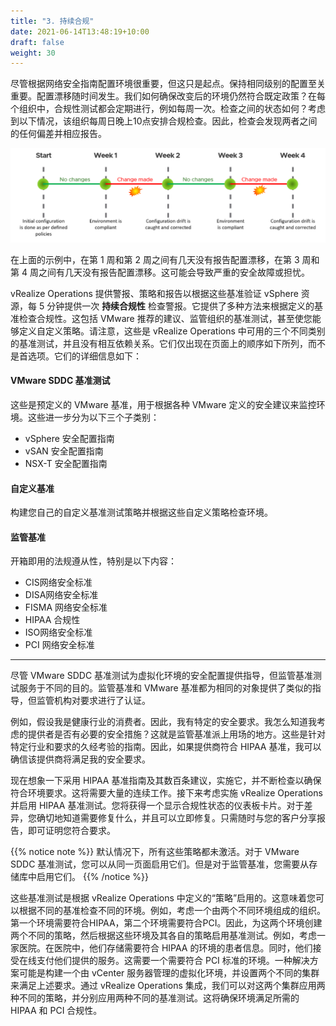 ```yaml
---
title: "3. 持续合规"
date: 2021-06-14T13:48:19+10:00
draft: false
weight: 30
---
```


尽管根据网络安全指南配置环境很重要，但这只是起点。保持相同级别的配置至关重要。配置漂移随时间发生。我们如何确保改变后的环境仍然符合既定政策？在每个组织中，合规性测试都会定期进行，例如每周一次。检查之间的状态如何？考虑到以下情况，该组织每周日晚上10点安排合规检查。因此，检查会发现两者之间的任何偏差并相应报告。

![1个月合规检查周期](1.6.3-fig-1.png)

在上面的示例中，在第 1 周和第 2 周之间有几天没有报告配置漂移，在第 3 周和第 4 周之间有几天没有报告配置漂移。这可能会导致严重的安全故障或担忧。

vRealize Operations 提供警报、策略和报告以根据这些基准验证 vSphere 资源，每 5 分钟提供一次 **持续合规性** 检查警报。它提供了多种方法来根据定义的基准检查合规性。这包括 VMware 推荐的建议、监管组织的基准测试，甚至使您能够定义自定义策略。请注意，这些是 vRealize Operations 中可用的三个不同类别的基准测试，并且没有相互依赖关系。它们仅出现在页面上的顺序如下所列，而不是首选项。它们的详细信息如下：

#### VMware SDDC 基准测试

这些是预定义的 VMware 基准，用于根据各种 VMware 定义的安全建议来监控环境。这些进一步分为以下三个子类别：

- vSphere 安全配置指南
- vSAN 安全配置指南
- NSX-T 安全配置指南

#### 自定义基准

构建您自己的自定义基准测试策略并根据这些自定义策略检查环境。

#### 监管基准

开箱即用的法规遵从性，特别是以下内容：

- CIS网络安全标准
- DISA网络安全标准
- FISMA 网络安全标准
- HIPAA 合规性
- ISO网络安全标准
- PCI 网络安全标准

----

尽管 VMware SDDC 基准测试为虚拟化环境的安全配置提供指导，但监管基准测试服务于不同的目的。监管基准和 VMware 基准都为相同的对象提供了类似的指导，但监管机构对要求进行了认证。

例如，假设我是健康行业的消费者。因此，我有特定的安全要求。我怎么知道我考虑的提供者是否有必要的安全措施？这就是监管基准派上用场的地方。这些是针对特定行业和要求的久经考验的指南。因此，如果提供商符合 HIPAA 基准，我可以确信该提供商将满足我的安全要求。

现在想象一下采用 HIPAA 基准指南及其数百条建议，实施它，并不断检查以确保符合环境要求。这将需要大量的连续工作。接下来考虑实施 vRealize Operations 并启用 HIPAA 基准测试。您将获得一个显示合规性状态的仪表板卡片。对于差异，您确切地知道需要修复什么，并且可以立即修复。只需随时与您的客户分享报告，即可证明您符合要求。

{{% notice note %}}
默认情况下，所有这些策略都未激活。对于 VMware SDDC 基准测试，您可以从同一页面启用它们。但是对于监管基准，您需要从存储库中启用它们。
{{% /notice %}}

这些基准测试是根据 vRealize Operations 中定义的“策略”启用的。这意味着您可以根据不同的基准检查不同的环境。例如，考虑一个由两个不同环境组成的组织。第一个环境需要符合HIPAA，第二个环境需要符合PCI。因此，为这两个环境创建两个不同的策略，然后根据这些环境及其各自的策略启用基准测试。例如，考虑一家医院。在医院中，他们存储需要符合 HIPAA 的环境的患者信息。同时，他们接受在线支付他们提供的服务。这需要一个需要符合 PCI 标准的环境。一种解决方案可能是构建一个由 vCenter 服务器管理的虚拟化环境，并设置两个不同的集群来满足上述要求。通过 vRealize Operations 集成，我们可以对这两个集群应用两种不同的策略，并分别应用两种不同的基准测试。这将确保环境满足所需的 HIPAA 和 PCI 合规性。